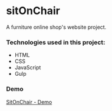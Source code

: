 # sitOnChair

A furniture online shop's website project.

### Technologies used in this project:
* HTML
* CSS
* JavaScript
* Gulp

### Demo
[SitOnChair - Demo](https://kozlowicz-marta.github.io/SitOnChair/)

